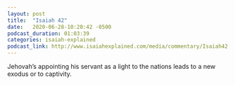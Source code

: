 ```yaml
---
layout: post
title:  "Isaiah 42"
date:   2020-06-28-10:20:42 -0500
podcast_duration: 01:03:39
categories: isaiah-explained
podcast_link: http://www.isaiahexplained.com/media/commentary/Isaiah42.mp3
---
```

Jehovah’s appointing his servant as a light to the nations leads to a new exodus or to captivity.
